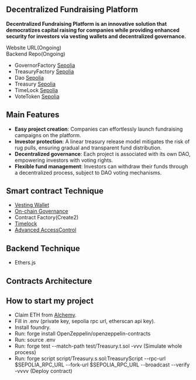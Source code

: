 ## Decentralized Fundraising Platform 

**Decentralized Fundraising Platform is an innovative solution that democratizes capital raising for companies while providing enhanced security for investors via vesting wallets and decentralized governance.**

Website URL(Ongoing)  
Backend Repo(Ongoing)  

- GovernorFactory [Sepolia](https://sepolia.etherscan.io/address/0xC0218aC712f49871CfDf875eB773a422D48B7947) 
- TreasuryFactory [Sepolia](https://sepolia.etherscan.io/address/0x73cCC25c8f13e18B81059B3e39a11aE04dd8B382) 
- Dao [Sepolia](https://sepolia.etherscan.io/address/0xfDAEBafc1B656829Fcf43468a62Cf25e86412842) 
- Treasury [Sepolia](https://sepolia.etherscan.io/address/0x804A572C205b3C0490e84d0834127CD44A84192B) 
- TimeLock [Sepolia](https://sepolia.etherscan.io/address/0x0FaF2F23647AD8FAA94aCe13635Df22A48A34A90) 
- VoteToken [Sepolia](https://sepolia.etherscan.io/address/0x9A78475BE1412bC735d940dbf6A7270367cAa226) 


## Main Features

- **Easy project creation**: Companies can effortlessly launch fundraising campaigns on the platform.
- **Investor protection**: A linear treasury release model mitigates the risk of rug pulls, ensuring gradual and transparent fund distribution.
- **Decentralized governance**: Each project is associated with its own DAO, empowering investors with voting rights.
- **Flexible fund management**: Investors can withdraw their funds through a decentralized process, subject to DAO voting mechanisms.

## Smart contract Technique
- [Vesting Wallet](https://docs.openzeppelin.com/contracts/5.x/api/finance#VestingWallet)
- [On-chain Governance](https://docs.openzeppelin.com/contracts/5.x/api/governance)
- Contract Factory(Create2)
- [Timelock](https://docs.openzeppelin.com/contracts/5.x/api/governance#GovernorTimelockControl)
- [Advanced AccessControl](https://docs.openzeppelin.com/contracts/5.x/api/access#AccessControl)

## Backend Technique
- Ethers.js

## Contracts Architecture


## How to start my project
- Claim ETH from [Alchemy](https://www.alchemy.com/faucets/arbitrum-sepolia).
- Fill in .env (private key, sepolia rpc url, etherscan api key).
- Install foundry.
- Run: forge install OpenZeppelin/openzeppelin-contracts
- Run: source .env
- Run: forge test --match-path test/Treasury.t.sol -vvv (Simulate whole process)
- Run: forge script script/Treasury.s.sol:TreasuryScript --rpc-url $SEPOLIA_RPC_URL --fork-url $SEPOLIA_RPC_URL --broadcast --verify -vvvv (Deploy contract)
